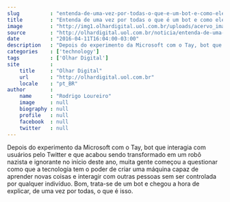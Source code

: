 ```yaml
---
slug          : "entenda-de-uma-vez-por-todas-o-que-e-um-bot-e-como-ele-funciona"
title         : "Entenda de uma vez por todas o que é um bot e como ele funciona"
image         : "http://img1.olhardigital.uol.com.br/uploads/acervo_imagens/2016/04/20160411164509_660_420.jpg"
source        : "http://olhardigital.uol.com.br/noticia/entenda-de-uma-vez-por-todas-o-que-e-um-bot-e-como-ele-funciona/57075"
date          : "2016-04-11T16:04:00-03:00"
description   : "Depois do experimento da Microsoft com o Tay, bot que interagia com usuários pelo Twitter e que acabou sendo transformado em um robô nazista e ignorante no início deste ano, muita gente começou a questionar como que a tecnologia tem o poder de criar uma máquina capaz de aprender novas coisas e interagir com outras pessoas sem ser controlada por qualquer indivíduo. Bom, trata-se de um bot e chegou a hora de explicar, de uma vez por todas, o que é isso."
categories    : ['technology']
tags          : ['Olhar Digital']
site          :
    title     : "Olhar Digital"
    url       : "http://olhardigital.uol.com.br"
    locale    : "pt_BR"
author        :
    name      : "Rodrigo Loureiro"
    image     : null
    biography : null
    profile   : null
    facebook  : null
    twitter   : null
---
```


Depois do experimento da Microsoft com o Tay, bot que interagia com usuários pelo Twitter e que acabou sendo transformado em um robô nazista e ignorante no início deste ano, muita gente começou a questionar como que a tecnologia tem o poder de criar uma máquina capaz de aprender novas coisas e interagir com outras pessoas sem ser controlada por qualquer indivíduo. Bom, trata-se de um bot e chegou a hora de explicar, de uma vez por todas, o que é isso.
